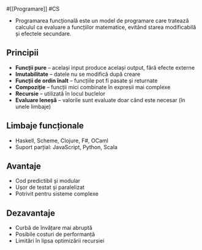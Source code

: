 #[[Programare]] #CS  
- Programarea funcțională este un model de programare care tratează calculul ca evaluare a funcțiilor matematice, evitând starea modificabilă și efectele secundare.

## Principii

- **Funcții pure** – același input produce același output, fără efecte externe
- **Imutabilitate** – datele nu se modifică după creare
- **Funcții de ordin înalt** – funcțiile pot fi pasate și returnate
- **Compoziție** – funcții mici combinate în expresii mai complexe
- **Recursie** – utilizată în locul buclelor
- **Evaluare leneșă** – valorile sunt evaluate doar când este necesar (în unele limbaje)

## Limbaje funcționale

- Haskell, Scheme, Clojure, F#, OCaml
- Suport parțial: JavaScript, Python, Scala

## Avantaje

- Cod predictibil și modular
- Ușor de testat și paralelizat
- Potrivit pentru sisteme complexe

## Dezavantaje

- Curbă de învățare mai abruptă
- Posibile costuri de performanță
- Limitări în lipsa optimizării recursiei